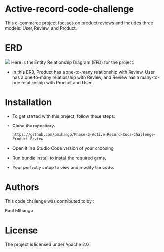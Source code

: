 # Active-record-code-challenge
This e-commerce project focuses on product reviews and includes three models: User, Review, and Product.

# ERD

<img src="erd.png">
Here is the Entity Relationship Diagram (ERD) for the project:


- In this ERD, Product has a one-to-many relationship with Review, User has a one-to-many relationship with Review, and Review has a many-to-one relationship with Product and User. 

# Installation
- To get started with this project, follow these steps:

- Clone the repository.

      https://github.com/pmihango/Phase-3-Active-Record-Code-Challenge-Product-Review

- Open it in a Studio Code version of your choosing

- Run bundle install to install the required gems.

- Your perfectly setup to view and modify the code.



# Authors
This code challenge was contributed to by :

Paul Mihango

# License
The project is licensed under Apache 2.0